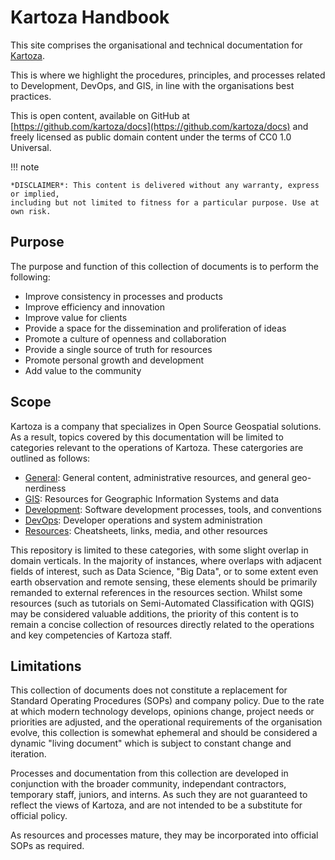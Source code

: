 # Kartoza Handbook

This site comprises the organisational and technical documentation for [Kartoza](https://kartoza.com).

This is where we highlight the procedures, principles, and processes related to Development, DevOps, and GIS, in line with the organisations best practices.

This is open content, available on GitHub at [https://github.com/kartoza/docs](https://github.com/kartoza/docs) and freely licensed as public domain content under the terms of CC0 1.0 Universal.

!!! note

    *DISCLAIMER*: This content is delivered without any warranty, express or implied,
    including but not limited to fitness for a particular purpose. Use at own risk.

## Purpose

The purpose and function of this collection of documents is to perform the following:

- Improve consistency in processes and products
- Improve efficiency and innovation
- Improve value for clients
- Provide a space for the dissemination and proliferation of ideas
- Promote a culture of openness and collaboration
- Provide a single source of truth for resources
- Promote personal growth and development
- Add value to the community

## Scope

Kartoza is a company that specializes in Open Source Geospatial solutions. As a result, topics covered by this documentation will be limited to categories relevant to the operations of Kartoza. These catergories are outlined as follows:

- [General](/general): General content, administrative resources, and general geo-nerdiness
- [GIS](/gis): Resources for Geographic Information Systems and data
- [Development](/development): Software development processes, tools, and conventions
- [DevOps](/devops): Developer operations and system administration
- [Resources](/resources): Cheatsheets, links, media, and other resources

This repository is limited to these categories, with some slight overlap in domain verticals. In the majority of instances, where overlaps with adjacent fields of interest, such as Data Science, "Big Data", or to some extent even earth observation and remote sensing, these elements should be primarily remanded to external references in the resources section. Whilst some resources (such as tutorials on Semi-Automated Classification with QGIS) may be considered valuable additions, the priority of this content is to remain a concise collection of resources directly related to the operations and key competencies of Kartoza staff.

## Limitations

This collection of documents does not constitute a replacement for Standard Operating Procedures (SOPs) and company policy. Due to the rate at which modern technology develops, opinions change, project needs or priorities are adjusted, and the operational requirements of the organisation evolve, this collection is somewhat ephemeral and should be considered a dynamic "living document" which is subject to constant change and iteration.

Processes and documentation from this collection are developed in conjunction with the broader community, independant contractors, temporary staff, juniors, and interns. As such they are not guaranteed to reflect the views of Kartoza, and are not intended to be a substitute for official policy.

As resources and processes mature, they may be incorporated into official SOPs as required.
